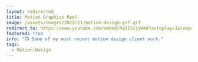 ```yaml
---
layout: redirected
title: Motion Graphics Reel
image: /assets/images/2022/11/motion-design-gif.gif
redirect_to: https://www.youtube.com/embed/RqII5ijyWXA?autoplay=1&loop=1&list=PL5BNDp6-BkW4BBZbH_DTfcSysehVVfMf2
featured: true
info: "📺 Some of my most recent motion design client work."
tags:
  - Motion-Design
---
```

